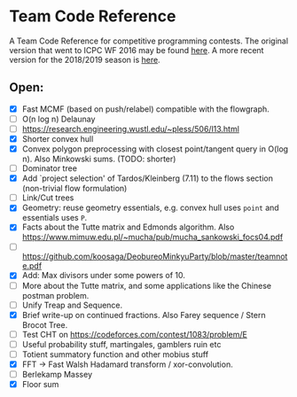 # Team Code Reference

A Team Code Reference for competitive programming contests. The original version that went to ICPC WF 2016 may be found [here](http://www.timonknigge.com/competitive-programming/tcr.pdf).
A more recent version for the 2018/2019 season is [here](http://www.timonknigge.com/competitive-programming/tcr-eth.pdf).

## Open:

- [X] Fast MCMF (based on push/relabel) compatible with the flowgraph.
- [ ] O(n log n) Delaunay
- [ ] https://research.engineering.wustl.edu/~pless/506/l13.html
- [X] Shorter convex hull
- [X] Convex polygon preprocessing with closest point/tangent query in O(log n). Also Minkowski sums. (TODO: shorter)
- [ ] Dominator tree
- [X] Add `project selection' of Tardos/Kleinberg (7.11) to the flows section (non-trivial flow formulation)
- [ ] Link/Cut trees
- [X] Geometry: reuse geometry essentials, e.g. convex hull uses `point` and essentials uses `P`.
- [X] Facts about the Tutte matrix and Edmonds algorithm. Also https://www.mimuw.edu.pl/~mucha/pub/mucha_sankowski_focs04.pdf
- [ ] https://github.com/koosaga/DeobureoMinkyuParty/blob/master/teamnote.pdf
- [X] Add: Max divisors under some powers of 10.
- [ ] More about the Tutte matrix, and some applications like the Chinese postman problem.
- [ ] Unify Treap and Sequence.
- [X] Brief write-up on continued fractions. Also Farey sequence / Stern Brocot Tree.
- [ ] Test CHT on https://codeforces.com/contest/1083/problem/E
- [ ] Useful probability stuff, martingales, gamblers ruin etc
- [ ] Totient summatory function and other mobius stuff
- [X] FFT -> Fast Walsh Hadamard transform / xor-convolution.
- [ ] Berlekamp Massey
- [X] Floor sum
